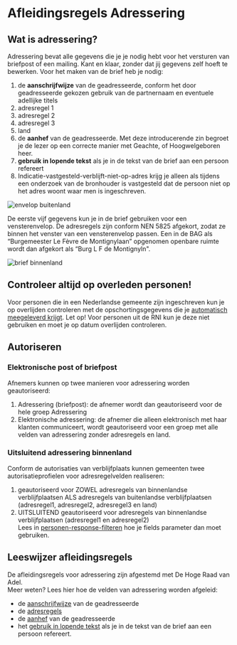 # Afleidingsregels Adressering

## Wat is adressering?
Adressering bevat alle gegevens die je je nodig hebt voor het versturen van briefpost of een mailing. Kant en klaar, zonder dat jij gegevens zelf hoeft te bewerken. Voor het maken van de brief heb je nodig:  
1. de **aanschrijfwijze** van de geadresseerde, conform het door geadresseerde gekozen gebruik van de partnernaam en eventuele adellijke titels
2. adresregel 1
3. adresregel 2
4. adresregel 3
5. land
6. de **aanhef** van de geadresseerde. Met deze introducerende zin begroet je de lezer op een correcte manier met Geachte, of Hoogwelgeboren heer.
7. **gebruik in lopende tekst** als je in de tekst van de brief aan een persoon refereert
8. Indicatie-vastgesteld-verblijft-niet-op-adres krijg je alleen als tijdens een onderzoek van de bronhouder is vastgesteld dat de persoon niet op het adres woont waar men is ingeschreven. 
   
![envelop buitenland](envelop-buitenland.png)

De eerste vijf gegevens kun je in de brief gebruiken voor een vensterenvelop. De adresregels zijn conform NEN 5825 afgekort, zodat ze binnen het venster van een vensterenvelop passen. 
Een in de BAG als “Burgemeester Le Fèvre de Montignylaan” opgenomen openbare ruimte wordt dan afgekort als “Burg L F de Montignyln".  

![brief binnenland](brief-binnenland.png)

## Controleer altijd op overleden personen! 
Voor personen die in een Nederlandse gemeente zijn ingeschreven kun je op overlijden controleren met de opschortingsgegevens die je [automatisch meegeleverd krijgt](.personen/documentatie/meegeleverde-gegevens). Let op! Voor personen uit de RNI kun je deze niet gebruiken en moet je op datum overlijden controleren.

## Autoriseren  

### Elektronische post of briefpost
Afnemers kunnen op twee manieren voor adressering worden geautoriseerd:   
1. Adressering (briefpost): de afnemer wordt dan geautoriseerd voor de hele groep Adressering
2. Elektronische adressering: de afnemer die alleen elektronisch met haar klanten communiceert, wordt geautoriseerd voor een groep met alle velden van adressering zonder adresregels en land. 

### Uitsluitend adressering binnenland
Conform de autorisaties van verblijfplaats kunnen gemeenten twee autorisatieprofielen voor adresregelvelden realiseren:
1. geautoriseerd voor ZOWEL adresregels van binnenlandse verblijfplaatsen ALS adresregels van buitenlandse verblijfplaatsen (adresregel1, adresregel2, adresregel3 en land)
2. UITSLUITEND geautoriseerd voor adresregels van binnenlandse verblijfplaatsen (adresregel1 en adresregel2)  
Lees in [personen-response-filteren](/how-tos/personen-response-filteren) hoe je fields parameter dan moet gebruiken.

## Leeswijzer afleidingsregels
De afleidingsregels voor adressering zijn afgestemd met De Hoge Raad van Adel.  
Meer weten? Lees hier hoe de velden van adressering worden afgeleid:  
- de [aanschrijfwijze](/personen/documentatie/informatieproducten/adressering/aanschrijfwijze) van de geadresseerde
- de [adresregels](/personen/documentatie/informatieproducten/adressering/adresregels)
- de [aanhef](/personen/documentatie/informatieproducten/adressering/aanhef) van de geadresseerde
- het [gebruik in lopende tekst](/personen/documentatie/informatieproducten/adressering/gebruikinlopendetekst) als je in de tekst van de brief aan een persoon refereert.
